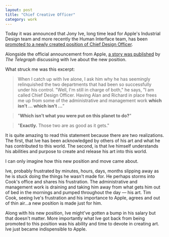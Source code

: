 ```yaml
---
layout: post
title: "Chief Creative Officer"
category: work
---
```


Today it was announced that Jony Ive, long time lead for Apple's Industrial Design team and more recently the Human Interface team, has been [promoted to a newly created position of Chief Design Officer](http://www.macrumors.com/2015/05/25/jony-ive-chief-design-officer/).

Alongside the official announcement from Apple, [a story was published](http://www.telegraph.co.uk/technology/apple/11628710/When-Stephen-Fry-met-Jony-Ive-the-self-confessed-fanboi-meets-Apples-newly-promoted-chief-design-officer.html) by *The Telegraph* discussing with Ive about the new position.

What struck me was this excerpt:

> When I catch up with Ive alone, I ask him why he has seemingly relinquished the two departments that had been so successfully under his control. "Well, I'm still in charge of both," he says, "I am called Chief Design Officer. Having Alan and Richard in place frees me up from some of the administrative and management work **which isn’t … which isn’t …**"

>"**Which isn’t what you were put on this planet to do?**"

>"**Exactly.** Those two are as good as it gets."

It is quite amazing to read this statement because there are two realizations. The first, that Ive has been acknowledged by others of his art and what he has contributed to this world. The second, is that Ive himself understands his abilities and purpose to create and release his art into this world.

I can only imagine how this new position and move came about.

Ive, probably frustrated by minutes, hours, days, months slipping away as he is stuck doing the things he wasn't made for. He perhaps storms into Cook's office and shares his frustration. The administrative and management work is draining and taking him away from what gets him out of bed in the mornings and pumped throughout the day &mdash; his art. Tim Cook, seeing Ive's frustration and his importance to Apple, agrees and out of thin air...a new position is made just for him.

Along with his new position, Ive might've gotten a bump in his salary but that doesn't matter. More importantly what Ive got back from being promoted to this position was his ability and time to devote in creating art. Ive just became indispensible to Apple.
